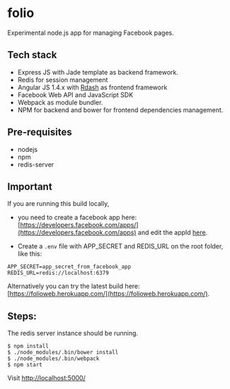 # folio
Experimental node.js app for managing Facebook pages.

## Tech stack
* Express JS with Jade template as backend framework.
* Redis for session management
* Angular JS 1.4.x with [Rdash](https://github.com/rdash/rdash-angular) as frontend framework
* Facebook Web API and JavaScript SDK
* Webpack as module bundler.
* NPM for backend and bower for frontend dependencies management.

## Pre-requisites
* nodejs
* npm
* redis-server

## Important
If you are running this build locally, 
* you need to create a facebook app here: [https://developers.facebook.com/apps/](https://developers.facebook.com/apps) and edit the appId [here](https://github.com/balaji/folio/tree/master/config).

* Create a `.env` file with APP_SECRET and REDIS_URL on the root folder, like this:
```
APP_SECRET=app_secret_from_facebook_app
REDIS_URL=redis://localhost:6379
```

Alternatively you can try the latest build here: [https://folioweb.herokuapp.com/](https://folioweb.herokuapp.com/).

## Steps:

The redis server instance should be running.
```
$ npm install
$ ./node_modules/.bin/bower install
$ ./node_modules/.bin/webpack
$ npm start
```
Visit [http://localhost:5000/](http://localhost:5000/)

